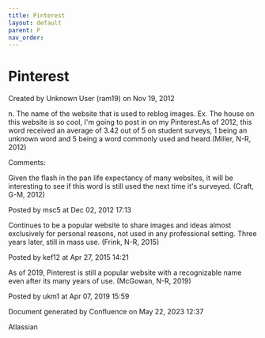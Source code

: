 ```yaml
---
title: Pinterest
layout: default
parent: P
nav_order:
---
```


# Pinterest

Created by  Unknown User (ram19) on Nov 19, 2012

n. The name of the website that is used to reblog images. Ex. The house on this website is so cool, I'm going to post in on my Pinterest.As of 2012, this word received an average of 3.42 out of 5 on student surveys, 1 being an unknown word and 5 being a word commonly used and heard.(Miller, N-R, 2012) 

Comments:

Given the flash in the pan life expectancy of many websites, it will be interesting to see if this word is still used the next time it's surveyed. (Craft, G-M, 2012)

Posted by msc5 at Dec 02, 2012 17:13

Continues to be a popular website to share images and ideas almost exclusively for personal reasons, not used in any professional setting. Three years later, still in mass use. (Frink, N-R, 2015)

Posted by kef12 at Apr 27, 2015 14:21

As of 2019, Pinterest is still a popular website with a recognizable name even after its many years of use. (McGowan, N-R, 2019)

Posted by ukm1 at Apr 07, 2019 15:59

Document generated by Confluence on May 22, 2023 12:37

Atlassian
